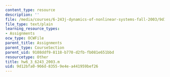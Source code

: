 ```yaml
---
content_type: resource
description: ''
file: /media/courses/6-243j-dynamics-of-nonlinear-systems-fall-2003/9d12bfa0966d83559e4ea441959bef26_hw6_3_6243_2003.m
file_type: text/plain
learning_resource_types:
- Assignments
ocw_type: OCWFile
parent_title: Assignments
parent_type: CourseSection
parent_uid: 9108ddf9-8118-b770-d2fb-fb081e651bbd
resourcetype: Other
title: hw6_3_6243_2003.m
uid: 9d12bfa0-966d-8355-9e4e-a441959bef26
---
```

